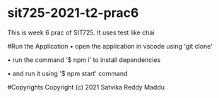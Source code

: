 # sit725-2021-t2-prac6
This is week 6 prac of SIT725. It uses test like chai

#Run the Application
• open the application in vscode using 'git clone'

• run the command '$ npm i'  to install dependencies

• and run it using '$ npm start' command

#Copyrights
Copyright (c) 2021 Satvika Reddy Maddu

